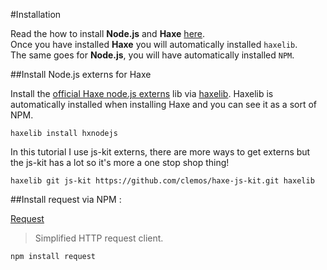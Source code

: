 #Installation

Read the how to install **Node.js** and **Haxe** [here](../haxenode/download.md).  
Once you have installed **Haxe** you will automatically installed `haxelib`.  
The same goes for **Node.js**, you will have automatically installed `NPM`.



##Install Node.js externs for Haxe

Install the [official Haxe node.js externs](https://github.com/HaxeFoundation/hxnodejs) lib via [haxelib](http://lib.haxe.org/p/hxnodejs/).
Haxelib is automatically installed when installing Haxe and you can see it as a sort of NPM.

```
haxelib install hxnodejs
```

In this tutorial I use js-kit externs, there are more ways to get externs but the js-kit has a lot so it's more a one stop shop thing!   

```
haxelib git js-kit https://github.com/clemos/haxe-js-kit.git haxelib

```


##Install request via NPM :

[Request](https://github.com/request/request) 

> Simplified HTTP request client.

```
npm install request
```





